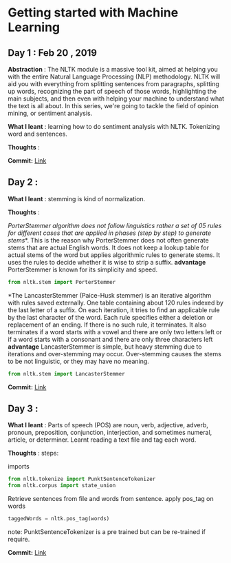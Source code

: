 # Getting started with Machine Learning

## Day 1 : Feb 20 , 2019
 
 **Abstraction** : The NLTK module is a massive tool kit, aimed at helping you with the entire Natural Language Processing (NLP) methodology. NLTK will aid you with everything from splitting sentences from paragraphs, splitting up words, recognizing the part of speech of those words, highlighting the main subjects, and then even with helping your machine to understand what the text is all about. In this series, we're going to tackle the field of opinion mining, or sentiment analysis.

**What I leant** : learning how to do sentiment analysis with NLTK. Tokenizing word and sentences.

**Thoughts** : 

**Commit:**  [Link](https://github.com/IdeaLaboratory/MachineLearning/commit/fc790f9b17c442e08c028cd51680035be34acb0d)

## Day 2 : 

**What I leant** : stemming is kind of normalization.

**Thoughts** :

  *PorterStemmer algorithm does not follow linguistics rather a set of 05 rules for different cases that are applied in phases (step by step) to  generate stems**.
   This is the reason why PorterStemmer does not often generate stems that are actual English words. 
  It does not keep a lookup table for actual stems of the word but applies algorithmic rules to generate stems.
   It uses the rules to decide whether it is wise to strip a suffix.
  **advantage** PorterStemmer is known for its simplicity and speed.
```python
from nltk.stem import PorterStemmer
```

*The LancasterStemmer (Paice-Husk stemmer) is an iterative algorithm with rules saved externally.
 One table containing about 120 rules indexed by the last letter of a suffix.
 On each iteration, it tries to find an applicable rule by the last character of the word.
 Each rule specifies either a deletion or replacement of an ending. If there is no such rule, it terminates.
 It also terminates if a word starts with a vowel and there are only two letters left or if a word starts with a consonant and there are only       three characters left
 **advantage** LancasterStemmer is simple, but heavy stemming due to iterations and over-stemming may occur. Over-stemming causes the stems to be not linguistic, or they may have no meaning.

```python
from nltk.stem import LancasterStemmer
```
**Commit:**  [Link](https://github.com/IdeaLaboratory/MachineLearning/commit/90dab19decb26939ddc5ea807d62e26e2c6b98a7)

## Day 3 : 
 
**What I leant** : Parts of speech (POS) are noun, verb, adjective, adverb, pronoun, preposition, conjunction, interjection, and sometimes numeral, article, or determiner.
Learnt reading a text file and tag each word.

**Thoughts** : 
steps:

imports
 ```python
from nltk.tokenize import PunktSentenceTokenizer
from nltk.corpus import state_union
```
Retrieve sentences from file and words from sentence.
apply pos_tag on words

```python
taggedWords = nltk.pos_tag(words)
```

note: PunktSentenceTokenizer is a pre trained but can be re-trained if require.

**Commit:**  [Link](https://github.com/IdeaLaboratory/MachineLearning/commit/11e40fe0407bc4c01c0b63a5607e80869f251ecc)